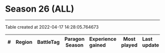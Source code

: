 # Season 26 (ALL)

---
Table created at 2022-04-17 14:28:05.764673

| #  | Region | BattleTag | Paragon Season | Experience gained | Most played | Last update |
| :- | :----: | :-------- | :------------: | :---------------- | :---------: | :---------- |

